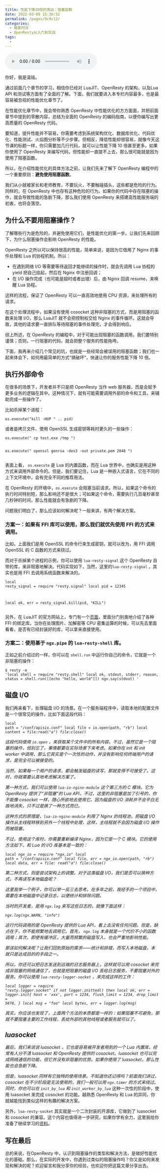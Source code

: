 ```yaml
---
title: 性能下降10倍的真凶：阻塞函数
date: 2022-03-09 15:36:52
permalink: /pages/9c9c12/
categories:
  - 极客时间
  - OpenResty从入门到实战
tags:
  - 
---
```

<audio title="31.性能下降10倍的真凶：阻塞函数" src="https://static001.geekbang.org/resource/audio/1b/21/1bb3e044955c5966a18c03d422c77f21.mp3" controls="controls"></audio> 
<p>你好，我是温铭。</p><p>通过前面几个章节的学习，相信你已经对 LuaJIT、OpenResty 的架构，以及Lua API 和测试等方面有了全面的了解。下面，我们就要进入本专栏内容最多，也是最容易被忽视的性能优化章节了。</p><p>在性能优化章节中，我会带你熟悉 OpenResty 中性能优化的方方面面，并把前面章节中提到的零散内容，总结为全面的 OpenResty 的编码指南，以便你编写出更高质量的 OpenResty 代码。</p><p>要知道，提升性能并不容易，你需要考虑到系统架构优化、数据库优化、代码优化、性能测试、火焰图分析等不少步骤。但相反，降低性能却很容易，就像今天这节课的标题一样，你只需要加几行代码，就可以让性能下降 10 倍甚至更多。如果你使用了 OpenResty 来编写代码，但性能却一直提不上去，那么很可能就是因为使用了阻塞函数。</p><p>所以，在介绍性能优化的具体方法之前，让我们先来了解下 OpenResty 编程中的一个重要原则：<strong>避免使用阻塞函数</strong>。</p><p>我们从小就被家长和老师教育，不要玩火，不要触碰插头，这些都是危险的行为。同样的，在 OpenResty 中也存有这种危险的行为。如果你的代码中存在阻塞的操作，就会导致性能的急剧下降，那么我们使用 OpenResty 来搭建高性能服务端的初衷，也将会落空。</p><!-- [[[read_end]]] --><h2>为什么不要用阻塞操作？</h2><p>了解哪些行为是危险的，并避免使用它们，是性能优化的第一步。让我们先来回顾下，为什么阻塞操作会影响 OpenResty 的性能。</p><p>OpenResty 之所以可以保持很高的性能，简单来说，是因为它借用了 Nginx 的事件处理和 Lua 的协程机制，所以：</p><ul>
<li>在遇到网络 I/O 等需要等待返回才能继续的操作时，就会先调用 Lua 协程的 yield 把自己挂起，然后在 Nginx 中注册回调；</li>
<li>在 I/O 操作完成（也可能是超时或者出错）后，由 Nginx 回调 resume，来唤醒 Lua 协程。</li>
</ul><p>这样的流程，保证了 OpenResty 可以一直高效地使用 CPU 资源，来处理所有的请求。</p><p>在这个处理流程中，如果没有使用 cosocket 这种非阻塞的方式，而是用阻塞的函数来处理 I/O，那么 LuaJIT 就不会把控制权交给 Nginx 的事件循环。这就会导致，其他的请求要一直排队等待阻塞的事件处理完，才会得到响应。</p><p>综上所述，在 OpenResty 的编程中，对于可能出现阻塞的函数调用，我们要特别谨慎；否则，一行阻塞的代码，就会把整个服务的性能拖垮。</p><p>下面，我再来介绍几个常见的坑，也就是一些经常会被误用的阻塞函数；我们也一起来体会下，如何用最简单的方式“搞破坏“，快速让你的服务性能下降 10 倍。</p><h2>执行外部命令</h2><p>在很多的场景下，开发者并不只是把 OpenResty 当作 web 服务器，而是会赋予更多业务的逻辑在其中。这种情况下，就有可能需要调用外部的命令和工具，来辅助完成一些操作了。</p><p>比如杀掉某个进程：</p><pre><code>os.execute(&quot;kill -HUP &quot; .. pid) 
</code></pre><p>或者是拷贝文件、使用 OpenSSL 生成密钥等耗时更久的一些操作：</p><pre><code>os.execute(&quot; cp test.exe /tmp &quot;)


os.execute(&quot; openssl genrsa -des3 -out private.pem 2048 &quot;)
</code></pre><p>表面上看， <code>os.execute</code> 是 Lua 的内置函数，而在 Lua 世界中，也确实是用这种方式来调用外部命令的。但是，我们要记住，Lua 是一种嵌入式语言，它在不同的上下文环境中，会有完全不同的推荐用法。</p><p>在 OpenResty 的环境中，<code>os.execute</code> 会阻塞当前请求。所以，如果这个命令的执行时间特别短，那么影响还不是很大；可如果这个命令，需要执行几百毫秒甚至几秒钟的时间，那么性能就会有急剧的下降。</p><p>问题我们明白了，那么应该如何解决呢？一般来讲，有两个解决方案。</p><h3>方案一：如果有 FFI 库可以使用，那么我们就优先使用 FFI 的方式来调用。</h3><p>比如，上面我们是用 OpenSSL 的命令行来生成密钥，就可以改为，用 FFI 调用 OpenSSL 的 C 函数的方式来绕过。</p><p>而对于杀掉某个进程的示例，你可以使用 <code>lua-resty-signal</code> 这个 OpenResty 自带的库，来非阻塞地解决。代码实现如下，当然，这里的<code>lua-resty-signal</code> ，其实也是用 FFI 去调用系统函数来解决的。</p><pre><code>local resty_signal = require &quot;resty.signal&quot;
local pid = 12345


local ok, err = resty_signal.kill(pid, &quot;KILL&quot;)
</code></pre><p>另外，在 LuaJIT 的官方网站上，专门有一个<a href="http://wiki.luajit.org/FFI-Bindings">页面</a>，里面分门别类地介绍了各种 FFI 的绑定库。当你在处理图片、加解密等 CPU 密集运算的时候，可以先去里面看看，是否有已经封装好的库，可以拿来直接使用。</p><h3>方案二：使用基于 <code>ngx.pipe</code> 的 <code>lua-resty-shell</code> 库。</h3><p>正如之前介绍过的一样，你可以在 <code>shell.run</code> 中运行你自己的命令，它就是一个非阻塞的操作：</p><pre><code>$ resty -e 'local shell = require &quot;resty.shell&quot;
local ok, stdout, stderr, reason, status =
    shell.run([[echo &quot;hello, world&quot;]])
    ngx.say(stdout) '
</code></pre><h2>磁盘 I/O</h2><p>我们再来看下，处理磁盘 I/O 的场景。在一个服务端程序中，读取本地的配置文件是一个很常见的操作，比如下面这段代码：</p><pre><code>local path = &quot;/conf/apisix.conf&quot;
local file = io.open(path, &quot;rb&quot;)
local content = file:read(&quot;*a&quot;) 
file:close()
</code></pre><p>这段代码使用 <code>io.open</code> ，来获取某个文件中的所有内容。不过，虽然它是一个阻塞的操作，但别忘了，事情都要在实际场景下来考虑。如果你在 init 和 init worker 中调用，那么它其实是个一次性的动作，并没有影响任何终端用户的请求，是完全可以被接受的。</p><p>当然，如果每一个用户的请求，都会触发磁盘的读写，那就变得不可接受了。这时，你就需要认真地考虑解决方案了。</p><p>第一种方式，我们可以使用 <code>lua-io-nginx-module</code> 这个第三方的 C 模块。它为 OpenResty 提供了“非阻塞”的 Lua API，不过，这里的非阻塞是加了引号的，你不能像 cosocket 一样，随心所欲地去使用它。因为磁盘的 I/O 消耗并不会平白无故地消失，只不过是换了一种方式而已。</p><p>这种方式的原理是，<code>lua-io-nginx-module</code> 利用了 Nginx 的线程池，把磁盘 I/O 操作从主线程转移到另外一个线程中处理，这样，主线程就不会因为磁盘 I/O 操作而被阻塞。</p><p>不过，使用这个库时，你需要重新编译 Nginx，因为它是一个 C 模块。它的使用方法如下，和 Lua 的 I/O 库基本是一致的：</p><pre><code>local ngx_io = require &quot;ngx.io&quot;
local path = &quot;/conf/apisix.conf&quot;
 local file, err = ngx_io.open(path, &quot;rb&quot;)
 local data, err = file: read(&quot;*a&quot;) 
file:close()
</code></pre><p>第二种方式，则是尝试架构上的调整。对于这类磁盘 I/O，我们是否可以换种方式，不再读写本地磁盘呢？</p><p>这里我举一个例子，你可以举一反三去思考。在多年之前，我经手的一个项目中，需要在本地磁盘中记录日志，以便统计和排除问题。</p><p>当时的开发者，是用 <code>ngx.log</code> 来写这些日志的，就像下面这样：</p><pre><code>ngx.log(ngx.WARN, &quot;info&quot;)
</code></pre><p>这行代码调用的是 OpenResty 提供的 Lua API，看上去没有任何问题。但是，缺点在于，你不能频繁地去调用它。首先， <code>ngx.log</code> 本身就是一个代价不小的函数调用；其次，即使有缓冲区，大量而频繁的磁盘写入，也会严重地影响性能。</p><p>那该如何解决呢？让我们回到原始的需求——统计和排错，而写入本地磁盘，本就只是达成目的的手段之一。</p><p>所以，你还可以把日志发送到远端的日志服务器上，这样就可以用 cosocket 来完成非阻塞的网络通信了，也就是把阻塞的磁盘 I/O 丢给日志服务，不要阻塞对外的服务。你可以使用 <code>lua-resty-logger-socket</code> ，来完成这样的工作：</p><pre><code>local logger = require &quot;resty.logger.socket&quot;
if not logger.initted() then
    local ok, err = logger.init{
        host = 'xxx',
        port = 1234,
        flush_limit = 1234,
        drop_limit = 5678,
    }
local msg = &quot;foo&quot;
local bytes, err = logger.log(msg)
</code></pre><p>其实，你应该也发现了，上面两个方法的本质都是一样的：如果阻塞不可避免，那就不要阻塞主要的工作线程，丢给外部的其他线程或者服务就可以了。</p><h2>luasocket</h2><p>最后，我们来说说 luasocket ，它也是容易被开发者用到的一个 Lua 内置库，经常有人分不清 luasocket 和 OpenResty 提供的 cosocket。luasocket 也可以完成网络通信的功能，但它并没有非阻塞的优势。如果你使用了 luasocket，那么性能也会急剧下降。</p><p>但是，luasocket 同样有它独特的使用场景。不知道你还记得吗？前面我们讲过，cosocket 在不少阶段是无法使用的，我们一般可以用 <code>ngx.timer</code> 的方式来绕过。同时，你也可以在 <code>init_by_lua*</code> 和 <code>init_worker_by_lua*</code> 这种一次性的阶段中，使用 luasocket 来完成 cosocket 的功能。越熟悉 OpenResty 和 Lua 的异同，你就越能找到类似这样的有趣的解决方案。</p><p>另外，<code>lua-resty-socket</code> 其实就是一个二次封装的开源库，它做到了 luasocket 和 cosocket 的兼容。这个内容也值得进一步研究，如果你学有余力，这里我给你准备了继续学习的<a href="https://github.com/thibaultcha/lua-resty-socket/">资料</a>。</p><h2>写在最后</h2><p>总的来说，在OpenResty 中，认识到阻塞操作的类型和解决方法，是做好性能优化的基础。那么，在实际的开发中，你遇到过类似的阻塞操作吗？你又是如何来发现和解决的呢？欢迎留言和我分享你的经验，也欢迎你把这篇文章分享出去。</p><p></p>